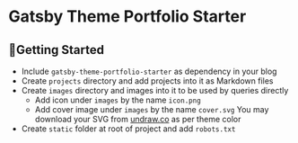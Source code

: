 # Gatsby Theme Portfolio Starter

## 🚀Getting Started
- Include `gatsby-theme-portfolio-starter` as dependency in your blog
- Create `projects` directory and add projects into it as Markdown files
- Create `images` directory and images into it to be used by queries directly
  - Add icon under `images` by the name `icon.png`
  - Add cover image under `images` by the name `cover.svg` You may download your SVG from [undraw.co](https://undraw.co/) as per theme color
- Create `static` folder at root of project and add `robots.txt`
